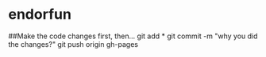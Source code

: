 # endorfun

##Make the code changes first, then...
git add *
git commit -m "why you did the changes?"
git push origin gh-pages